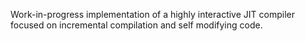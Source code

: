 Work-in-progress implementation of a highly interactive JIT compiler focused on incremental compilation and self modifying code.

